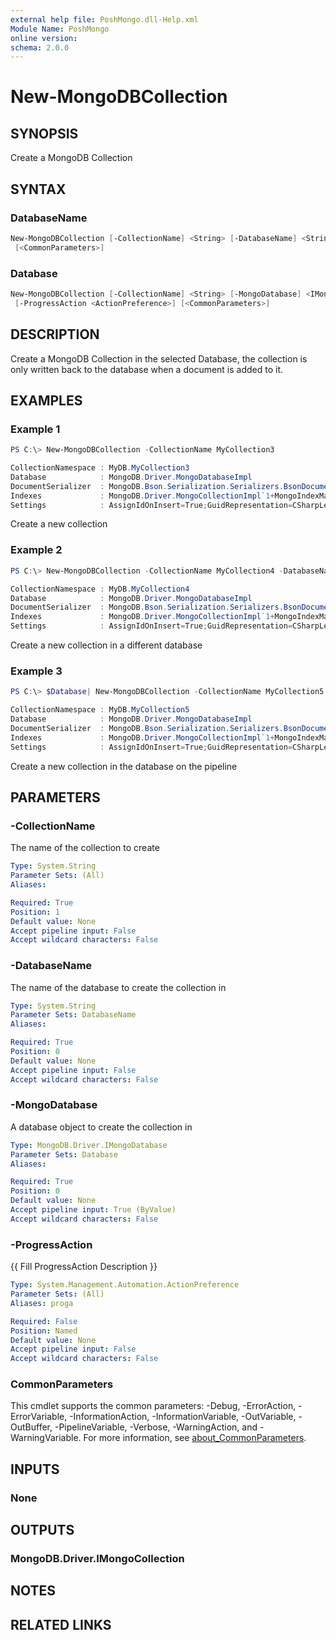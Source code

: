 ```yaml
---
external help file: PoshMongo.dll-Help.xml
Module Name: PoshMongo
online version:
schema: 2.0.0
---
```


# New-MongoDBCollection

## SYNOPSIS

Create a MongoDB Collection

## SYNTAX

### DatabaseName

```powershell
New-MongoDBCollection [-CollectionName] <String> [-DatabaseName] <String> [-ProgressAction <ActionPreference>]
 [<CommonParameters>]
```

### Database

```powershell
New-MongoDBCollection [-CollectionName] <String> [-MongoDatabase] <IMongoDatabase>
 [-ProgressAction <ActionPreference>] [<CommonParameters>]
```

## DESCRIPTION

Create a MongoDB Collection in the selected Database, the collection is only
written back to the database when a document is added to it.

## EXAMPLES

### Example 1

```powershell
PS C:\> New-MongoDBCollection -CollectionName MyCollection3

CollectionNamespace : MyDB.MyCollection3
Database            : MongoDB.Driver.MongoDatabaseImpl
DocumentSerializer  : MongoDB.Bson.Serialization.Serializers.BsonDocumentSerializer
Indexes             : MongoDB.Driver.MongoCollectionImpl`1+MongoIndexManager[MongoDB.Bson.BsonDocument]
Settings            : AssignIdOnInsert=True;GuidRepresentation=CSharpLegacy;ReadConcern={ };ReadEncoding=null;ReadPreference={ Mode : Primary };WriteConcern={ };WriteEncoding=null
```

Create a new collection

### Example 2

```powershell
PS C:\> New-MongoDBCollection -CollectionName MyCollection4 -DatabaseName MyDB

CollectionNamespace : MyDB.MyCollection4
Database            : MongoDB.Driver.MongoDatabaseImpl
DocumentSerializer  : MongoDB.Bson.Serialization.Serializers.BsonDocumentSerializer
Indexes             : MongoDB.Driver.MongoCollectionImpl`1+MongoIndexManager[MongoDB.Bson.BsonDocument]
Settings            : AssignIdOnInsert=True;GuidRepresentation=CSharpLegacy;ReadConcern={ };ReadEncoding=null;ReadPreference={ Mode : Primary };WriteConcern={ };WriteEncoding=null
```

Create a new collection in a different database

### Example 3

```powershell
PS C:\> $Database| New-MongoDBCollection -CollectionName MyCollection5

CollectionNamespace : MyDB.MyCollection5
Database            : MongoDB.Driver.MongoDatabaseImpl
DocumentSerializer  : MongoDB.Bson.Serialization.Serializers.BsonDocumentSerializer
Indexes             : MongoDB.Driver.MongoCollectionImpl`1+MongoIndexManager[MongoDB.Bson.BsonDocument]
Settings            : AssignIdOnInsert=True;GuidRepresentation=CSharpLegacy;ReadConcern={ };ReadEncoding=null;ReadPreference={ Mode : Primary };WriteConcern={ };WriteEncoding=null
```

Create a new collection in the database on the pipeline

## PARAMETERS

### -CollectionName

The name of the collection to create

```yaml
Type: System.String
Parameter Sets: (All)
Aliases:

Required: True
Position: 1
Default value: None
Accept pipeline input: False
Accept wildcard characters: False
```

### -DatabaseName

The name of the database to create the collection in

```yaml
Type: System.String
Parameter Sets: DatabaseName
Aliases:

Required: True
Position: 0
Default value: None
Accept pipeline input: False
Accept wildcard characters: False
```

### -MongoDatabase

A database object to create the collection in

```yaml
Type: MongoDB.Driver.IMongoDatabase
Parameter Sets: Database
Aliases:

Required: True
Position: 0
Default value: None
Accept pipeline input: True (ByValue)
Accept wildcard characters: False
```

### -ProgressAction

{{ Fill ProgressAction Description }}

```yaml
Type: System.Management.Automation.ActionPreference
Parameter Sets: (All)
Aliases: proga

Required: False
Position: Named
Default value: None
Accept pipeline input: False
Accept wildcard characters: False
```

### CommonParameters

This cmdlet supports the common parameters: -Debug, -ErrorAction, -ErrorVariable, -InformationAction, -InformationVariable, -OutVariable, -OutBuffer, -PipelineVariable, -Verbose, -WarningAction, and -WarningVariable. For more information, see [about_CommonParameters](http://go.microsoft.com/fwlink/?LinkID=113216).

## INPUTS

### None

## OUTPUTS

### MongoDB.Driver.IMongoCollection

## NOTES

## RELATED LINKS

